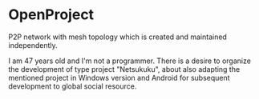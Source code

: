 # OpenProject
P2P network with mesh topology which is created and maintained independently.

I am 47 years old and I'm not a programmer. There is a desire to organize the development of type project  "Netsukuku", about also adapting the mentioned project in Windows version and Android  for subsequent development to global social resource.
